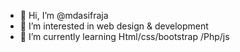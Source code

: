 - 👋 Hi, I’m @mdasifraja
- 👀 I’m interested in web design & development 
- 🌱 I’m currently learning Html/css/bootstrap /Php/js

<!---
mdasifraja/mdasifraja is a ✨ special ✨ repository because its `README.md` (this file) appears on your GitHub profile.
You can click the Preview link to take a look at your changes.
--->
